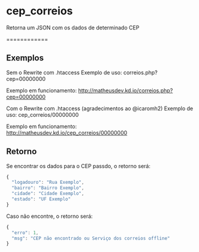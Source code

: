 cep_correios
============

Retorna um JSON com os dados de determinado CEP

============

## Exemplos ##
Sem o Rewrite com .htaccess
Exemplo de uso:
correios.php?cep=00000000

Exemplo em funcionamento:
http://matheusdev.kd.io/correios.php?cep=00000000

Com o Rewrite com .htaccess (agradecimentos ao @icaromh2)
Exemplo de uso:
cep_correios/00000000

Exemplo em funcionamento:
http://matheusdev.kd.io/cep_correios/00000000

## Retorno ##

Se encontrar os dados para o CEP passdo, o retorno será:
```javascript
{
  "logadouro": "Rua Exemplo",
  "bairro": "Bairro Exemplo",
  "cidade": "Cidade Exemplo",
  "estado": "UF Exemplo"
}
```

Caso não encontre, o retorno será:
```javascript
{
  "erro": 1,
  "msg": "CEP não encontrado ou Serviço dos correios offline"
}
```
